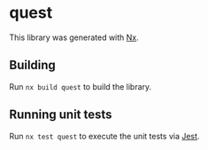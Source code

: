 # quest

This library was generated with [Nx](https://nx.dev).

## Building

Run `nx build quest` to build the library.

## Running unit tests

Run `nx test quest` to execute the unit tests via [Jest](https://jestjs.io).
